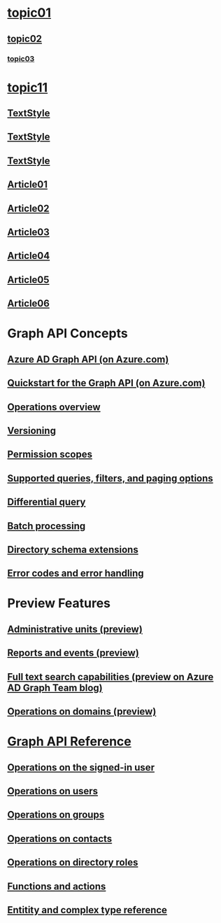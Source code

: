 # [topic01](Topic01.md) 
## [topic02](Topic02.md)
### [topic03](Topic03.md)
# [topic11](MarkdownExtension_API_APISwagger.md)
## [TextStyle](Markdown_TextStyle.md)
## [TextStyle](Markdown_LinkInsert.md)
## [TextStyle](Markdown_ListInsert.md)
## [Article01](6BD12C13-D9C3-4522-94D3-4AA44513AF57.md)
## [Article02](278e11ec-cb16-49d4-a13c-54b2c9f5ce88.md)
## [Article03](5714a225-befd-438a-9bb5-f6fdc50a4efb.md)
## [Article04](77443F05-E1C3-47FC-9167-963B2703936D.md)
## [Article05](b2ebdabd-217d-4915-86cc-5b05972f7270.md)
## [Article06](51ea9ea4-4b1c-4b0a-9a6d-f69e73382bb6.md)
# Graph API Concepts
## [Azure AD Graph API (on Azure.com)](https://azure.microsoft.com/documentation/articles/active-directory-graph-api)
## [Quickstart for the Graph API (on Azure.com)](https://azure.microsoft.com/documentation/articles/active-directory-graph-api-quickstart)
## [Operations overview](howto/azure-ad-graph-api-operations-overview.md)
## [Versioning](howto/azure-ad-graph-api-versioning.md)
## [Permission scopes](howto/azure-ad-graph-api-permission-scopes.md)	
## [Supported queries, filters, and paging options](howto/azure-ad-graph-api-supported-queries-filters-and-paging-options.md)
## [Differential query](howto/azure-ad-graph-api-differential-query.md)
## [Batch processing](howto/azure-ad-graph-api-batch-processing.md)
## [Directory schema extensions](howto/azure-ad-graph-api-directory-schema-extensions.md)
## [Error codes and error handling](howto/azure-ad-graph-api-error-codes-and-error-handling.md)
# Preview Features
## [Administrative units (preview)](howto/azure-ad-administrative-units-preview.md)
## [Reports and events (preview)](howto/azure-ad-reports-and-events-preview.md)
## [Full text search capabilities (preview on Azure AD Graph Team blog)](http://blogs.msdn.com/b/aadgraphteam/archive/2015/03/15/full-text-search-capabilities-in-azure-ad-graph-api-preview.aspx)
## [Operations on domains (preview)](api/domains-operations.md)
# [Graph API Reference](api/api-catalog.md)
## [Operations on the signed-in user](api/signed-in-user-operations.md)
## [Operations on users](User/users-operations.md)
## [Operations on groups](api/groups-operations.md)
## [Operations on contacts](api/contacts-operations.md)
## [Operations on directory roles](api/directoryroles-operations.md)
## [Functions and actions](api/functions-and-actions.md)
## [Entitity and complex type reference](api/entity-and-complex-type-reference.md)